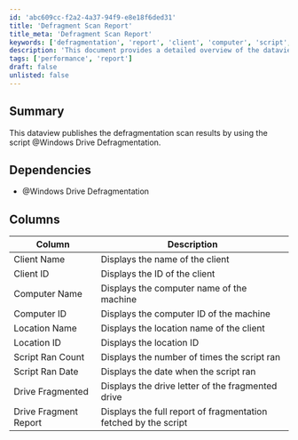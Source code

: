 ```yaml
---
id: 'abc609cc-f2a2-4a37-94f9-e8e18f6ded31'
title: 'Defragment Scan Report'
title_meta: 'Defragment Scan Report'
keywords: ['defragmentation', 'report', 'client', 'computer', 'script', 'location', 'drive']
description: 'This document provides a detailed overview of the dataview that publishes the defragmentation scan results using a specific script. It outlines the dependencies, the columns included in the report, and the information displayed for each client and computer.'
tags: ['performance', 'report']
draft: false
unlisted: false
---
```


## Summary

This dataview publishes the defragmentation scan results by using the script @Windows Drive Defragmentation.

## Dependencies

- @Windows Drive Defragmentation

## Columns

| Column                | Description                                             |
|----------------------|---------------------------------------------------------|
| Client Name          | Displays the name of the client                         |
| Client ID            | Displays the ID of the client                           |
| Computer Name        | Displays the computer name of the machine               |
| Computer ID          | Displays the computer ID of the machine                 |
| Location Name        | Displays the location name of the client                |
| Location ID          | Displays the location ID                                 |
| Script Ran Count     | Displays the number of times the script ran             |
| Script Ran Date      | Displays the date when the script ran                   |
| Drive Fragmented     | Displays the drive letter of the fragmented drive       |
| Drive Fragment Report | Displays the full report of fragmentation fetched by the script |




